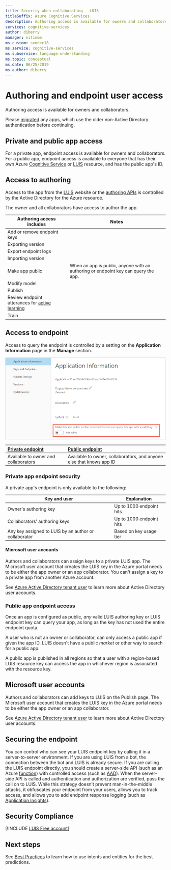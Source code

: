 ```yaml
---
title: Security when collaborating - LUIS
titleSuffix: Azure Cognitive Services
description: Authoring access is available for owners and collaborators. For a private app, endpoint access is available for owners and collaborators. 
services: cognitive-services
author: diberry
manager: nitinme
ms.custom: seodec18
ms.service: cognitive-services
ms.subservice: language-understanding
ms.topic: conceptual
ms.date: 06/25/2019
ms.author: diberry
---
```


# Authoring and endpoint user access

Authoring access is available for owners and collaborators. 

Please [migrated]() any apps, which use the older non-Active Directory authentication before continuing.

## Private and public app access

For a private app, endpoint access is available for owners and collaborators. For a public app, endpoint access is available to everyone that has their own Azure [Cognitive Service](../cognitive-services-apis-create-account.md) or [LUIS](luis-how-to-azure-subscription.md#create-prediction-endpoint-runtime-resource-in-the-azure-portal) resource, and has the public app's ID. 

## Access to authoring
Access to the app from the [LUIS](luis-reference-regions.md#luis-website) website or the [authoring APIs](https://go.microsoft.com/fwlink/?linkid=2092087) is controlled by the Active Directory for the Azure resource. 

The owner and all collaborators have access to author the app. 

|Authoring access includes|Notes|
|--|--|
|Add or remove endpoint keys||
|Exporting version||
|Export endpoint logs||
|Importing version||
|Make app public|When an app is public, anyone with an authoring or endpoint key can query the app.|
|Modify model|
|Publish|
|Review endpoint utterances for [active learning](luis-how-to-review-endpoint-utterances.md)|
|Train|

## Access to endpoint

Access to query the endpoint is controlled by a setting on the **Application Information** page in the **Manage** section. 

![Set app to public](./media/luis-concept-security/set-application-as-public.png)

|[Private endpoint](#private-app-endpoint-security)|[Public endpoint](#public-app-endpoint-access)|
|:--|:--|
|Available to owner and collaborators|Available to owner, collaborators, and anyone else that knows app ID|

### Private app endpoint security

A private app's endpoint is only available to the following:

|Key and user|Explanation|
|--|--|
|Owner's authoring key| Up to 1000 endpoint hits|
|Collaborators' authoring keys| Up to 1000 endpoint hits|
|Any key assigned to LUIS by an author or collaborator|Based on key usage tier|

#### Microsoft user accounts

Authors and collaborators can assign keys to a private LUIS app. The Microsoft user account that creates the LUIS key in the Azure portal needs to be either the app owner or an app collaborator. You can't assign a key to a private app from another Azure account.

See [Azure Active Directory tenant user](luis-how-to-collaborate.md#azure-active-directory-tenant-user) to learn more about Active Directory user accounts. 

### Public app endpoint access

Once an app is configured as public, _any_ valid LUIS authoring key or LUIS endpoint key can query your app, as long as the key has not used the entire endpoint quota.

A user who is not an owner or collaborator, can only access a public app if given the app ID. LUIS doesn't have a public _market_ or other way to search for a public app.  

A public app is published in all regions so that a user with a region-based LUIS resource key can access the app in whichever region is associated with the resource key.

## Microsoft user accounts

Authors and collaborators can add keys to LUIS on the Publish page. The Microsoft user account that creates the LUIS key in the Azure portal needs to be either the app owner or an app collaborator. 

See [Azure Active Directory tenant user](luis-how-to-collaborate.md#azure-active-directory-tenant-user) to learn more about Active Directory user accounts. 

## Securing the endpoint 

You can control who can see your LUIS endpoint key by calling it in a server-to-server environment. If you are using LUIS from a bot, the connection between the bot and LUIS is already secure. If you are calling the LUIS endpoint directly, you should create a server-side API (such as an Azure [function](https://azure.microsoft.com/services/functions/)) with controlled access (such as [AAD](https://azure.microsoft.com/services/active-directory/)). When the server-side API is called and authentication and authorization are verified, pass the call on to LUIS. While this strategy doesn’t prevent man-in-the-middle attacks, it obfuscates your endpoint from your users, allows you to track access, and allows you to add endpoint response logging (such as [Application Insights](https://azure.microsoft.com/services/application-insights/)).  

## Security Compliance
 
[!INCLUDE [LUIS Free account](../../../includes/cognitive-services-luis-security-compliance.md)]

## Next steps

See [Best Practices](luis-concept-best-practices.md) to learn how to use intents and entities for the best predictions.

